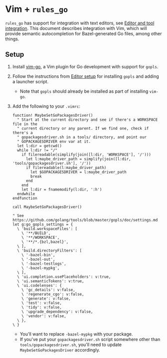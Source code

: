 # Vim + `rules_go`

`rules_go` has support for integration with text editors, see [Editor and tool
integration](https://github.com/bazelbuild/rules_go/wiki/Editor-and-tool-integration).
This document describes integration with Vim, which will provide semantic
autocompletion for Bazel-generated Go files, among other things.

## Setup

1. Install [vim-go](https://github.com/fatih/vim-go), a Vim plugin for Go
   development with support for `gopls`.

2. Follow the instructions from [Editor
   setup](https://github.com/bazelbuild/rules_go/wiki/Editor-setup#3-editor-setup)
   for installing `gopls` and adding a launcher script.
   * Note that `gopls` should already be installed as part of installing `vim-go`.

3. Add the following to your `.vimrc`:

      ```vim
      function! MaybeSetGoPackagesDriver()
        " Start at the current directory and see if there's a WORKSPACE file in the
        " current directory or any parent. If we find one, check if there's a
        " gopackagesdriver.sh in a tools/ directory, and point our
        " GOPACKAGESDRIVER env var at it.
        let l:dir = getcwd()
        while l:dir != "/"
          if filereadable(simplify(join([l:dir, 'WORKSPACE'], '/')))
            let l:maybe_driver_path = simplify(join([l:dir, 'tools/gopackagesdriver.sh'], '/'))
            if filereadable(l:maybe_driver_path)
              let $GOPACKAGESDRIVER = l:maybe_driver_path
              break
            end
          end
          let l:dir = fnamemodify(l:dir, ':h')
        endwhile
      endfunction

      call MaybeSetGoPackagesDriver()

      " See https://github.com/golang/tools/blob/master/gopls/doc/settings.md
      let g:go_gopls_settings = {
        \ 'build.workspaceFiles': [
          \ '**/BUILD',
          \ '**/WORKSPACE',
          \ '**/*.{bzl,bazel}',
        \ ], 
        \ 'build.directoryFilters': [
          \ '-bazel-bin',
          \ '-bazel-out',
          \ '-bazel-testlogs',
          \ '-bazel-mypkg',
        \ ],
        \ 'ui.completion.usePlaceholders': v:true,
        \ 'ui.semanticTokens': v:true,
        \ 'ui.codelenses': {
          \ 'gc_details': v:false,
          \ 'regenerate_cgo': v:false,
          \ 'generate': v:false,
          \ 'test': v:false,
          \ 'tidy': v:false,
          \ 'upgrade_dependency': v:false,
          \ 'vendor': v:false,
        \ },
      \ }
      ```

    * You'll want to replace `-bazel-mypkg` with your package.
    * If you've put your `gopackagesdriver.sh` script somewhere other than
      `tools/gopackagesdriver.sh`, you'll need to update
      `MaybeSetGoPackagesDriver` accordingly.
